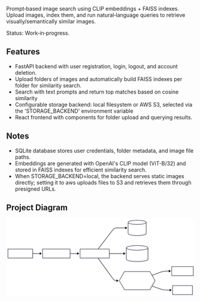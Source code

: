 Prompt‑based image search using CLIP embeddings + FAISS indexes. Upload images, index them, and run natural‑language queries to retrieve visually/semantically similar images.

Status: Work‑in‑progress.

## Features
- FastAPI backend with user registration, login, logout, and account deletion.
- Upload folders of images and automatically build FAISS indexes per folder for similarity search.
- Search with text prompts and return top matches based on cosine similarity
- Configurable storage backend: local filesystem or AWS S3, selected via the 'STORAGE_BACKEND' environment variable​ 
- React frontend with components for folder upload and querying results.

## Notes
- SQLite database stores user credentials, folder metadata, and image file paths.
- Embeddings are generated with OpenAI's CLIP model (ViT-B/32) and stored in FAISS indexes for efficient similarity search.
- When STORAGE_BACKEND=local, the backend serves static images directly; setting it to aws uploads files to S3 and retrieves them through presigned URLs.


## Project Diagram
![Project Diagram](image-search-app.svg)